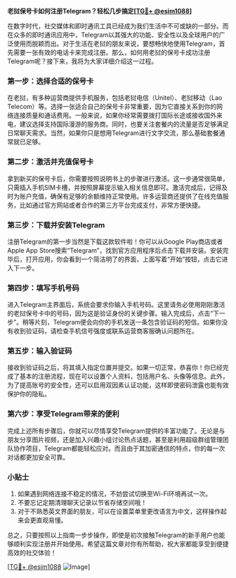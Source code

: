**老挝保号卡如何注册Telegram？轻松几步搞定[[TG💪+ @esim1088](https://t.me/s/esim1088)]**

在数字时代，社交媒体和即时通讯工具已经成为我们生活中不可或缺的一部分。而在众多的即时通讯应用中，Telegram以其强大的功能、安全性以及全球用户的广泛使用而脱颖而出。对于生活在老挝的朋友来说，要想畅快地使用Telegram，首先需要一张有效的电话卡来完成注册。那么，如何用老挝的保号卡成功注册Telegram呢？接下来，我将为大家详细介绍这一过程。

### **第一步：选择合适的保号卡**
在老挝，有多种运营商提供手机服务，包括老挝电信（Unitel）、老挝移动（Lao Telecom）等。选择一张适合自己的保号卡非常重要，因为它直接关系到你的网络连接质量和通话费用。一般来说，如果你经常需要拨打国际长途或接收国外来电，建议选择支持国际漫游的服务商。同时，也要关注套餐内的流量是否足够满足日常聊天需求。当然，如果你只是想用Telegram进行文字交流，那么基础套餐通常就已足够。

### **第二步：激活并充值保号卡**
拿到新买的保号卡后，你需要按照说明书上的步骤进行激活。这一步通常很简单，只需插入手机SIM卡槽，并按照屏幕提示输入相关信息即可。激活完成后，记得及时为账户充值，确保有足够的余额维持正常使用。许多运营商还提供了在线充值服务，比如通过官方网站或者合作的第三方平台完成支付，非常方便快捷。

### **第三步：下载并安装Telegram**
注册Telegram的第一步当然是下载这款软件啦！你可以从Google Play商店或者Apple App Store搜索“Telegram”，找到官方应用程序后点击下载并安装。安装完毕后，打开应用，你会看到一个简洁明了的界面，上面写着“开始”按钮，点击它进入下一步。

### **第四步：填写手机号码**
进入Telegram主界面后，系统会要求你输入手机号码。这里请务必使用刚刚激活的老挝保号卡中的号码，因为这是验证身份的关键步骤。输入完成后，点击“下一步”。稍等片刻，Telegram便会向你的手机发送一条包含验证码的短信。如果你没有收到验证码，请检查手机信号强度或联系运营商客服确认问题所在。

### **第五步：输入验证码**
接收到验证码之后，将其填入指定位置并提交。如果一切正常，恭喜你！你已经完成了基本的注册流程，现在可以设置个人资料，包括用户名、头像等信息。此外，为了提高账号的安全性，还可以启用双因素认证功能，这样即使密码泄露也能有效保护你的隐私。

### **第六步：享受Telegram带来的便利**
完成上述所有步骤后，你就可以尽情享受Telegram提供的丰富功能了。无论是与朋友分享图片视频，还是加入兴趣小组讨论热点话题，甚至是利用超级群组管理团队协作项目，Telegram都能轻松应对。而且由于其加密通信的特点，你的每一次对话都更加安全可靠。

### **小贴士**
1. 如果遇到网络连接不稳定的情况，不妨尝试切换至Wi-Fi环境再试一次。
2. 不要忘记定期清理聊天记录以节省存储空间哦！
3. 对于不熟悉英文界面的朋友，可以在设置菜单里更改语言为中文，这样操作起来会更直观易懂。

总之，只要按照以上指南一步步操作，即使是初次接触Telegram的新手用户也能够顺利实现注册并开始使用。希望这篇文章对你有所帮助，祝大家都能享受到便捷高效的社交体验！

[[TG💪+ @esim1088](https://t.me/s/esim1088) ![Image](https://i.postimg.cc/4NQfJmqS/Snipaste-2025-05-13-00-14-12.png)]